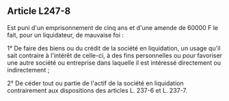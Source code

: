 Article L247-8
----
Est puni d'un emprisonnement de cinq ans et d'une amende de 60000 F le fait,
pour un liquidateur, de mauvaise foi :

1° De faire des biens ou du crédit de la société en liquidation, un usage qu'il
sait contraire à l'intérêt de celle-ci, à des fins personnelles ou pour
favoriser une autre société ou entreprise dans laquelle il est intéressé
directement ou indirectement ;

2° De céder tout ou partie de l'actif de la société en liquidation contrairement
aux dispositions des articles L. 237-6 et L. 237-7.
